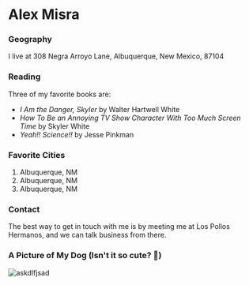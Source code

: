 # Alex Misra

### Geography

I live at 308 Negra Arroyo Lane, Albuquerque, New Mexico, 87104

### Reading

Three of my favorite books are:

- *I Am the Danger, Skyler* by Walter Hartwell White
- *How To Be an Annoying TV Show Character With Too Much Screen Time* by Skyler White
- *Yeah!! Science!!* by Jesse Pinkman

### Favorite Cities

1. Albuquerque, NM
2. Albuquerque, NM
3. Albuquerque, NM

### Contact

The best way to get in touch with me is by meeting me at Los Pollos Hermanos, and we can talk business from there.

### A Picture of My Dog (Isn't it so cute? 🥺)

![askdlfjsad](https://www.reddit.com/media?url=https%3A%2F%2Fi.redd.it%2Fuqozpcof8kt51.jpg)

